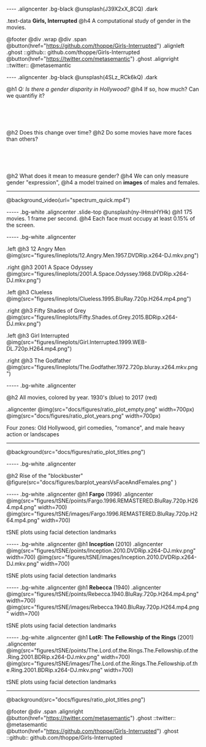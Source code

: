 ---- .aligncenter .bg-black
@unsplash(J39X2xX_8CQ) .dark

.text-data **Girls, Interrupted**
 @h4 A computational study of gender in the movies.
 
@footer
 @div .wrap @div .span
  @button(href="https://github.com/thoppe/Girls-Interrupted") .alignleft .ghost
   ::github:: github.com/thoppe/Girls-Interrupted
  @button(href="https://twitter.com/metasemantic") .ghost .alignright
   ::twitter:: @metasemantic 


---- .aligncenter .bg-black
@unsplash(4SLz_RCk6kQ) .dark


@h1 _Q: Is there a gender disparity in Hollywood?_
@h4 If so, how much? Can we quantifiy it?

<br><br><br>

@h2 Does this change over time?
@h2 Do some movies have more faces than others?

<br><br><br>

@h2 What does it mean to measure gender?
@h4 We can only measure gender "expression",
@h4 a model trained on **images** of males and females.

-------
@background_video(url="spectrum_quick.mp4")


----- .bg-white .aligncenter .slide-top
@unsplash(ny-lHmsHYHk)
@h1 175 movies. 1 frame per second.
@h4 Each face must occupy at least 0.15% of the screen.

----- .bg-white .aligncenter

.left @h3 12 Angry Men
@img(src="figures/lineplots/12.Angry.Men.1957.DVDRip.x264-DJ.mkv.png")

.right @h3 2001 A Space Odyssey
@img(src="figures/lineplots/2001.A.Space.Odyssey.1968.DVDRip.x264-DJ.mkv.png")

.left @h3 Clueless
@img(src="figures/lineplots/Clueless.1995.BluRay.720p.H264.mp4.png")

.right @h3 Fifty Shades of Grey
@img(src="figures/lineplots/Fifty.Shades.of.Grey.2015.BDRip.x264-DJ.mkv.png")

.left @h3 Girl Interrupted
@img(src="figures/lineplots/Girl.Interrupted.1999.WEB-DL.720p.H264.mp4.png")

.right @h3 The Godfather
@img(src="figures/lineplots/The.Godfather.1972.720p.bluray.x264.mkv.png")

----- .bg-white .aligncenter

@h2 All movies, colored by year. 1930's (blue) to 2017 (red)

.aligncenter
   @img(src="docs/figures/ratio_plot_empty.png" width=700px)
   @img(src="docs/figures/ratio_plot_years.png" width=700px)

Four zones: Old Hollywood, girl comedies, "romance", and male heavy action or landscapes

----- 
@background(src="docs/figures/ratio_plot_titles.png")


----- .bg-white  .aligncenter

@h2 Rise of the "blockbuster"
@figure(src="docs/figures/barplot_yearsVsFaceAndFemales.png" )

----- .bg-white .aligncenter
@h1 **Fargo** (1996)
.aligncenter
  @img(src="figures/tSNE/points/Fargo.1996.REMASTERED.BluRay.720p.H264.mp4.png" width=700) @img(src="figures/tSNE/images/Fargo.1996.REMASTERED.BluRay.720p.H264.mp4.png" width=700)

tSNE plots using facial detection landmarks

----- .bg-white .aligncenter
@h1 **Inception** (2010)
.aligncenter
  @img(src="figures/tSNE/points/Inception.2010.DVDRip.x264-DJ.mkv.png" width=700) @img(src="figures/tSNE/images/Inception.2010.DVDRip.x264-DJ.mkv.png" width=700)

tSNE plots using facial detection landmarks

----- .bg-white .aligncenter
@h1 **Rebecca** (1940)
.aligncenter
  @img(src="figures/tSNE/points/Rebecca.1940.BluRay.720p.H264.mp4.png" width=700) @img(src="figures/tSNE/images/Rebecca.1940.BluRay.720p.H264.mp4.png" width=700)

tSNE plots using facial detection landmarks

----- .bg-white .aligncenter
@h1 **LotR: The Fellowship of the Rings** (2001)
.aligncenter
  @img(src="figures/tSNE/points/The.Lord.of.the.Rings.The.Fellowship.of.the.Ring.2001.BDRip.x264-DJ.mkv.png" width=700) @img(src="figures/tSNE/images/The.Lord.of.the.Rings.The.Fellowship.of.the.Ring.2001.BDRip.x264-DJ.mkv.png" width=700)

tSNE plots using facial detection landmarks

-----
@background(src="docs/figures/ratio_plot_titles.png")

 
@footer
 @div .span .alignright
  @button(href="https://twitter.com/metasemantic") .ghost 
   ::twitter:: @metasemantic
  <br>
  @button(href="https://github.com/thoppe/Girls-Interrupted") .ghost
   ::github:: github.com/thoppe/Girls-Interrupted

